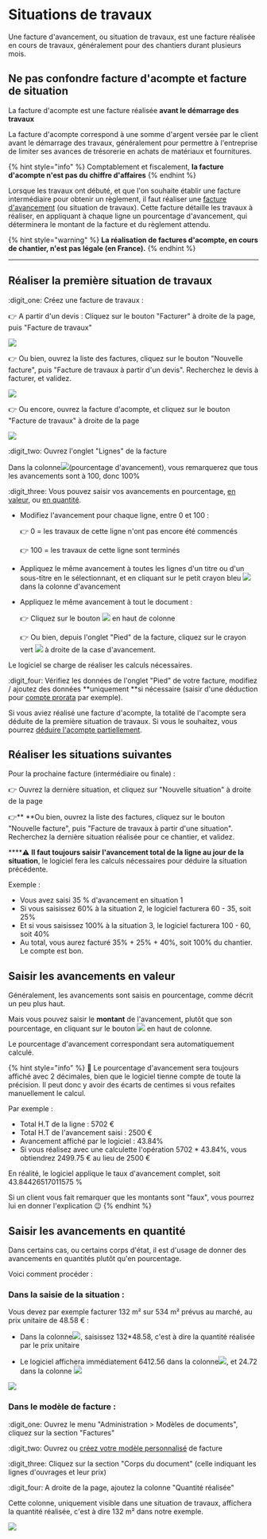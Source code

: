 # Situations de travaux

Une facture d'avancement, ou situation de travaux, est une facture réalisée en cours de travaux, généralement pour des chantiers durant plusieurs mois.

## Ne pas confondre facture d'acompte et facture de situation



La facture d'acompte est une facture réalisée **avant le démarrage des travaux**

La facture d'acompte correspond à une somme d'argent versée par le client avant le démarrage des travaux, généralement pour permettre à l'entreprise de limiter ses avances de trésorerie en achats de matériaux et fournitures.

{% hint style="info" %}
Comptablement et fiscalement, **la facture d'acompte n'est pas du chiffre d'affaires**
{% endhint %}

Lorsque les travaux ont débuté, et que l'on souhaite établir une facture intermédiaire pour obtenir un règlement, il faut réaliser une [facture d'avancement](situation-de-travaux.md) (ou situation de travaux). Cette facture détaille les travaux à réaliser, en appliquant à chaque ligne un pourcentage d'avancement, qui déterminera le montant de la facture et du règlement attendu.

{% hint style="warning" %}
**La réalisation de factures d'acompte, en cours de chantier, n'est pas légale (en France).**
{% endhint %}

****

## Réaliser la première situation de travaux

:digit_one: Créez une facture de travaux :

:point_right: A partir d'un devis : Cliquez sur le bouton "Facturer" à droite de la page, puis "Facture de travaux"

![](<../../.gitbook/assets/screenshot-153b- (1).png>)

:point_right: Ou bien, ouvrez la liste des factures, cliquez sur le bouton "Nouvelle facture", puis "Facture de travaux à partir d'un devis". Recherchez le devis à facturer, et validez.

![](../../.gitbook/assets/screenshot-154b-.png)

:point_right: Ou encore, ouvrez la facture d'acompte, et cliquez sur le bouton "Facture de travaux" à droite de la page

![](../../.gitbook/assets/screenshot-157-.png)

:digit_two: Ouvrez l'onglet "Lignes" de la facture

Dans la colonne![](../../.gitbook/assets/screenshot-158-.png)(pourcentage d'avancement), vous remarquerez que tous les avancements sont à 100, donc 100%



:digit_three: Vous pouvez saisir vos avancements en pourcentage, [en valeur](situation-de-travaux.md#saisir-les-avancements-en-valeur), ou [en quantité](situation-de-travaux.md#saisir-les-avancements-en-quantite).

*   Modifiez l'avancement pour chaque ligne, entre 0 et 100 :

    :point_right: 0 = les travaux de cette ligne n'ont pas encore été commencés

    :point_right: 100 = les travaux de cette ligne sont terminés


*   Appliquez le même avancement à toutes les lignes d'un titre ou d'un sous-titre en le sélectionnant, et en cliquant sur le petit crayon bleu ![](../../.gitbook/assets/screenshot-160-.png) dans la colonne d'avancement


*   Appliquez le même avancement à tout le document :

    :point_right: Cliquez sur le bouton ![](../../.gitbook/assets/screenshot-158a-.png) en haut de colonne

    :point_right: Ou bien, depuis l'onglet "Pied" de la facture, cliquez sur le crayon vert ![](../../.gitbook/assets/screenshot-161-.png) à droite de la case d'avancement.

Le logiciel se charge de réaliser les calculs nécessaires.



:digit_four: Vérifiez les données de l'onglet "Pied" de votre facture, modifiez / ajoutez des données **uniquement **si nécessaire (saisir d'une déduction pour [compte prorata](../les-devis/saisir-un-devis/deductions-complementaires/le-compte-prorata.md#dans-la-facture) par exemple).

Si vous aviez réalisé une facture d'acompte, la totalité de l'acompte sera déduite de la première situation de travaux. Si vous le souhaitez, vous pourrez [déduire l'acompte partiellement](la-facture-dacompte.md#deduction-partielle-de-lacompte).



## Réaliser les situations suivantes

Pour la prochaine facture (intermédiaire ou finale) :

:point_right: Ouvrez la dernière situation, et cliquez sur "Nouvelle situation" à droite de la page

:point_right:** **Ou bien, ouvrez la liste des factures, cliquez sur le bouton "Nouvelle facture", puis "Facture de travaux à partir d'une situation". Recherchez la dernière situation réalisée pour ce chantier, et validez.



****:warning: **Il faut toujours saisir l'avancement total de la ligne au jour de la situation**, le logiciel fera les calculs nécessaires pour déduire la situation précédente.

Exemple :

* Vous avez saisi 35 % d'avancement en situation 1
* Si vous saisissez 60% à la situation 2, le logiciel facturera 60 - 35, soit 25%
* Et si vous saisissez 100% à la situation 3, le logiciel facturera 100 - 60, soit 40%
*   Au total, vous aurez facturé 35% + 25% + 40%, soit 100% du chantier. Le compte est bon.



## Saisir les avancements en valeur

Généralement, les avancements sont saisis en pourcentage, comme décrit un peu plus haut.

Mais vous pouvez saisir le **montant** de l'avancement, plutôt que son pourcentage, en cliquant sur le bouton ![](../../.gitbook/assets/screenshot-158a-.png) en haut de colonne.

Le pourcentage d'avancement correspondant sera automatiquement calculé.

{% hint style="info" %}
:bell: Le pourcentage d'avancement sera toujours affiché avec 2 décimales, bien que le logiciel tienne compte de toute la précision. Il peut donc y avoir des écarts de centimes si vous refaites manuellement le calcul. 

Par exemple :

* Total H.T de la ligne : 5702 €
* Total H.T de l'avancement saisi : 2500 €
* Avancement affiché par le logiciel : 43.84%
* Si vous réalisez avec une calculette l'opération 5702 \* 43.84%, vous obtiendrez 2499.75 € au lieu de 2500 €

En réalité, le logiciel applique le taux d'avancement complet, soit ‭‭43.84426517011575 ‬%

Si un client vous fait remarquer que les montants sont "faux", vous pourrez lui en donner l'explication :wink: 
{% endhint %}

## Saisir les avancements en quantité

Dans certains cas, ou certains corps d'état, il est d'usage de donner des avancements en quantités plutôt qu'en pourcentage.

Voici comment procéder :

### Dans la saisie de la situation :

Vous devez par exemple facturer  132 m²  sur  534 m²  prévus au marché, au prix unitaire de 48.58 € :

*   Dans la colonne![](../../.gitbook/assets/screenshot-158b-.png), saisissez 132\*48.58, c'est à dire la quantité réalisée par le prix unitaire


* Le logiciel affichera immédiatement 6412.56 dans la colonne![](../../.gitbook/assets/screenshot-158b-.png), et 24.72 dans la colonne ![](../../.gitbook/assets/screenshot-158-.png) 

![](../../.gitbook/assets/screenshot-162b-.png)



### Dans le modèle de facture :

:digit_one: Ouvrez le menu "Administration > Modèles de documents", cliquez sur la section "Factures"

:digit_two: Ouvrez ou [créez votre modèle personnalisé](../modeles-de-document.md#creer-un-modele) de facture

:digit_three: Cliquez sur la section "Corps du document" (celle indiquant les lignes d'ouvrages et leur prix)

:digit_four: A droite de la page, ajoutez la colonne "Quantité réalisée"

Cette colonne, uniquement visible dans une situation de travaux, affichera la quantité réalisée, c'est à dire 132 m² dans notre exemple.

![](../../.gitbook/assets/screenshot-163a-.png)
